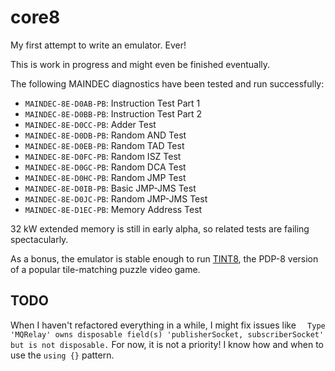 # core8

My first attempt to write an emulator. Ever! 

This is work in progress and might even be finished eventually.

The following MAINDEC diagnostics have been tested and run successfully:
 * `MAINDEC-8E-D0AB-PB`: Instruction Test Part 1 
 * `MAINDEC-8E-D0BB-PB`: Instruction Test Part 2 
 * `MAINDEC-8E-D0CC-PB`: Adder Test 
 * `MAINDEC-8E-D0DB-PB`: Random AND Test 
 * `MAINDEC-8E-D0EB-PB`: Random TAD Test 
 * `MAINDEC-8E-D0FC-PB`: Random ISZ Test 
 * `MAINDEC-8E-D0GC-PB`: Random DCA Test 
 * `MAINDEC-8E-D0HC-PB`: Random JMP Test 
 * `MAINDEC-8E-D0IB-PB`: Basic JMP-JMS Test 
 * `MAINDEC-8E-D0JC-PB`: Random JMP-JMS Test 
 * `MAINDEC-8E-D1EC-PB`: Memory Address Test 

32 kW extended memory is still in early alpha, so related tests are failing spectacularly.
 
As a bonus, the emulator is stable enough to run [TINT8](https://github.com/PontusPih/TINT8), the PDP-8 version of a popular tile-matching puzzle video game.

## TODO

When I haven't refactored everything in a while, I might fix issues like `	Type 'MQRelay' owns disposable field(s) 'publisherSocket, subscriberSocket' but is not disposable.` For now, it is not a priority! I know how and when to use the `using {}` pattern.

